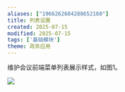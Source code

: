 ```yaml
---
aliases: ["1966262604288652160"]
title: 列表设置
created: 2025-07-15
modified: 2025-07-15
tags: ['基础模块']
theme: 政务应用
---
```


维护会议前端菜单列表展示样式，如图1。

![](https://myhelpdoc.oss-cn-heyuan.aliyuncs.com/mdimages/fc917c61acc213b3aadaccbe7bcbf18e.jpg)

